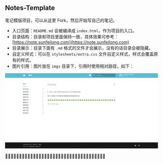 ## Notes-Template

笔记模版项目，可以从这里 Fork，然后开始写自己的笔记。

* 入口页面：`README.md` 会被编译成 `index.html`，作为项目的入口。
* 目录结构：目录和项目里面保持一致，具体效果可参考： [https://note.sunfeilong.com](https://note.sunfeilong.com)
* 目录展示：目录下面有 `.md` 格式的文件才会展示，没有的话目录会被隐藏。
* 自定义样式：可以在 `stylesheets/extra.css` 文件自定义样式，样式会覆盖原有的样式。 
* 图片引用：图片放在 `imgs` 目录下，引用时使用相对路径，如下：

![效果](./imgs/note.png)

🌵🌵🌵🌵🌵🌵🌵🌵🌵🌵🌵🌵🌵🌵🌵🌵🌵🌵🌵🌵🌵🌵🌵🌵🌵🌵🌵🌵🌵🌵🌵🌵🌵🌵🌵🌵